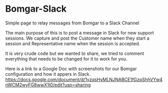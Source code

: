 # Bomgar-Slack
Simple page to relay messages from Bomgar to a Slack Channel

The main purpose of this is to post a message in Slack for new support sessions. 
We capture and post the Customer name when they start a session and Representative name when the session is accepted.

It is very crude code but we wanted to share, we tried to comment everything that needs to be changed for it to work for you.

Here is a link to a Google Doc with screenshots for our Bomgar configuration and how it appers in Slack. https://docs.google.com/document/d/1yzqsHyMLNJNABCE1fGzpShhVYw4nWCM2wyFG8wwX1I0/edit?usp=sharing
